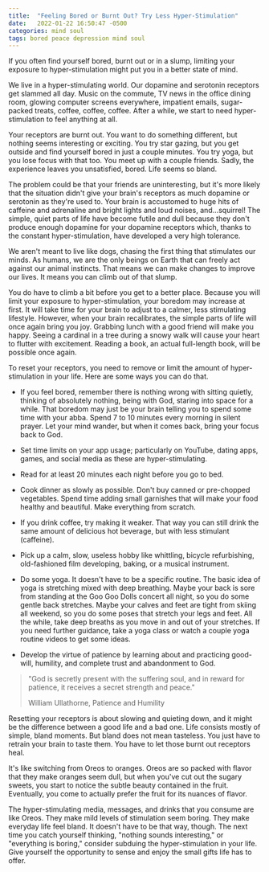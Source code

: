 ```yaml
---
title:  "Feeling Bored or Burnt Out? Try Less Hyper-Stimulation"
date:   2022-01-22 16:50:47 -0500
categories: mind soul
tags: bored peace depression mind soul
---
```

If you often find yourself bored, burnt out or in a slump, limiting your exposure to hyper-stimulation might put you in a better state of mind.

We live in a hyper-stimulating world. Our dopamine and serotonin receptors get slammed all day. Music on the commute, TV news in the office dining room, glowing computer screens everywhere, impatient emails, sugar-packed treats, coffee, coffee, coffee. After a while, we start to need hyper-stimulation to feel anything at all.

Your receptors are burnt out. You want to do something different, but nothing seems interesting or exciting. You try star gazing, but you get outside and find yourself bored in just a couple minutes. You try yoga, but you lose focus with that too. You meet up with a couple friends. Sadly, the experience leaves you unsatisfied, bored. Life seems so bland.

The problem could be that your friends are uninteresting, but it's more likely that the situation didn't give your brain's receptors as much dopamine or serotonin as they're used to. Your brain is accustomed to huge hits of caffeine and adrenaline and bright lights and loud noises, and…squirrel! The simple, quiet parts of life have become futile and dull because they don't produce enough dopamine for your dopamine receptors which, thanks to the constant hyper-stimulation, have developed a very high tolerance.

We aren't meant to live like dogs, chasing the first thing that stimulates our minds. As humans, we are the only beings on Earth that can freely act against our animal instincts. That means we can make changes to improve our lives. It means you can climb out of that slump.

You do have to climb a bit before you get to a better place. Because you will limit your exposure to hyper-stimulation, your boredom may increase at first. It will take time for your brain to adjust to a calmer, less stimulating lifestyle. However, when your brain recalibrates, the simple parts of life will once again bring you joy. Grabbing lunch with a good friend will make you happy. Seeing a cardinal in a tree during a snowy walk will cause your heart to flutter with excitement. Reading a book, an actual full-length book, will be possible once again.

To reset your receptors, you need to remove or limit the amount of hyper-stimulation in your life. Here are some ways you can do that.

- If you feel bored, remember there is nothing wrong with sitting quietly, thinking of absolutely nothing, being with God, staring into space for a while. That boredom may just be your brain telling you to spend some time with your abba.
Spend 7 to 10 minutes every morning in silent prayer. Let your mind wander, but when it comes back, bring your focus back to God.

- Set time limits on your app usage; particularly on YouTube, dating apps, games, and social media as these are hyper-stimulating.

- Read for at least 20 minutes each night before you go to bed.

- Cook dinner as slowly as possible. Don't buy canned or pre-chopped vegetables. Spend time adding small garnishes that will make your food healthy and beautiful. Make everything from scratch.

- If you drink coffee, try making it weaker. That way you can still drink the same amount of delicious hot beverage, but with less stimulant (caffeine).

- Pick up a calm, slow, useless hobby like whittling, bicycle refurbishing, old-fashioned film developing, baking, or a musical instrument.

- Do some yoga. It doesn't have to be a specific routine. The basic idea of yoga is stretching mixed with deep breathing. Maybe your back is sore from standing at the Goo Goo Dolls concert all night, so you do some gentle back stretches. Maybe your calves and feet are tight from skiing all weekend, so you do some poses that stretch your legs and feet. All the while, take deep breaths as you move in and out of your stretches. If you need further guidance, take a yoga class or watch a couple yoga routine videos to get some ideas.

- Develop the virtue of patience by learning about and practicing good-will, humility, and complete trust and abandonment to God.

>"God is secretly present with the suffering soul, and in reward for patience, it receives a secret strength and peace."
>
>William Ullathorne, Patience and Humility

Resetting your receptors is about slowing and quieting down, and it might be the difference between a good life and a bad one. Life consists mostly of simple, bland moments. But bland does not mean tasteless. You just have to retrain your brain to taste them. You have to let those burnt out receptors heal.

It's like switching from Oreos to oranges. Oreos are so packed with flavor that they make oranges seem dull, but when you've cut out the sugary sweets, you start to notice the subtle beauty contained in the fruit. Eventually, you come to actually prefer the fruit for its nuances of flavor.

The hyper-stimulating media, messages, and drinks that you consume are like Oreos. They make mild levels of stimulation seem boring. They make everyday life feel bland. It doesn't have to be that way, though. The next time you catch yourself thinking, "nothing sounds interesting," or "everything is boring," consider subduing the hyper-stimulation in your life. Give yourself the opportunity to sense and enjoy the small gifts life has to offer.